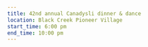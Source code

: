 ```yaml
---
title: 42nd annual Canadysli dinner & dance
location: Black Creek Pioneer Village
start_time: 6:00 pm
end_time: 10:00 pm
---
```

